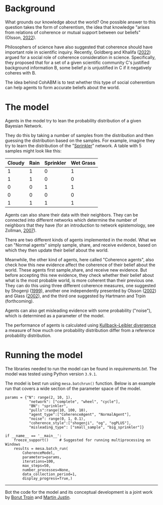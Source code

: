 # Background

What grounds our knowledge about the world? One possible answer to this question takes the form of 
coherentism, the idea that knowledge "arises from relations of coherence or mutual support between 
our beliefs" (Olsson, [2022](https://philpapers.org/rec/OLSC-4)). 

Philosophers of science have also suggested that coherence should have important role in scientific 
inquiry. Recently, Goldberg and Khalifa ([2022](https://link.springer.com/article/10.1007/s11098-022-01849-8))
argued for a social role of coherence consideration in science. Specifically, they proposed that for a 
set of a given scientific community C's justified background information B, some belief *p* is unjustified
in C if it negatively coheres with B. 

The idea behind CohABM is to test whether this type of social coherentism can help agents to form accurate
beliefs about the world.

# The model

Agents in the model try to lean the probability distribution of a given Bayesian Network. 

They do this by
taking a number of samples from the distribution and then guessing the distribution based on the samples. 
For example, imagine they try to learn the distribution of the 
"[Sprinkler](https://www.bayesserver.com/examples/networks/sprinkler)" network. A table with 5 samples 
might look like this:

| Cloudy | Rain | Sprinkler | Wet Grass |
|--------|------|-----------|-----------|
| 1      | 1    | 0         | 1         |
| 1      | 1    | 0         | 0         |
| 0      | 0    | 1         | 1         |
| 0      | 0    | 0         | 0         |
| 1      | 1    | 1         | 1         |

Agents can also share their data with their neighbors. They can be connected into different
networks which determine the number of neighbors that they have (for an introduction to network epistemology, 
see Zollman, [2007](https://www.jstor.org/stable/10.1086/525605)). 

There are two different kinds of agents implemented in the model. What we can "Normal agents" simply 
sample, share, and receive evidence, based on which they then update their belief about the world. 


Meanwhile, the other kind of agents, here called "Coherence agents", also check how this new evidence 
affect the coherence of their belief about the world. These agents first sample,share, and receive 
new evidence. But before accepting this new evidence, they check whether their belief about what 
is the most probable world, is more coherent than their previous one. They can do this using three different 
coherence measures, one suggested by Shogenji ([1999](https://philpapers.org/rec/SHOICT-2)), another
one independently presented by Olsson ([2002](https://philpapers.org/rec/OLSWIT)) and 
Glass ([2002](https://link.springer.com/chapter/10.1007/3-540-45750-X_23)), and the third one suggested by
Hartmann and Trpin (forthcoming).

Agents can also get misleading evidence with some probability ("noise"), which is determined as a 
parameter of the model. 

The performance of agents is calculated using 
[Kullback–Leibler divergence](https://en.wikipedia.org/wiki/Kullback%E2%80%93Leibler_divergence)
a measure of how much one probability distribution differ from a reference probability distribution.

# Running the model

The libraries needed to run the model can be found in *requirements.txt*. The model was tested 
using Python version `3.9.1`.

The model is best run using `mesa.batchrun()` function. Below is an example run that covers a wide section
of the parameter space of the model.

```
params = {"N": range(2, 10, 1),
           "network": ["complete", "wheel", "cycle"],
           "BN": "sprinkler",
           "pulls":range(10, 100, 10),
           "agent_type":["CoherenceAgent", "NormalAgent"],
           "noise": range(0, 1, 0.1),
           "coherence_style":["shogenji", "og", "ogPLUS"],
           "misleading_type": ["small_sample", "big_sprinkler"]}

if __name__ == '__main__':  
    freeze_support()     # Suggested for running multiprocessing on Windows
    results = mesa.batch_run(
        CoherenceModel,
        parameters=params,
        iterations=100,
        max_steps=50,
        number_processes=None,
        data_collection_period=1,
        display_progress=True,)
```

---

Bot the code for the model and its conceptual development is a joint work by [Borut Trpin](https://boruttrpin.weebly.com/) 
and [Martin Justin](https://martin-justin.github.io/).

